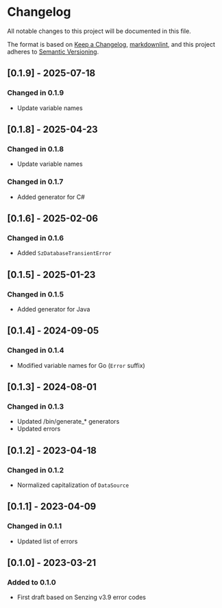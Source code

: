 # Changelog

All notable changes to this project will be documented in this file.

The format is based on [Keep a Changelog], [markdownlint],
and this project adheres to [Semantic Versioning].

## [0.1.9] - 2025-07-18

### Changed in 0.1.9

- Update variable names

## [0.1.8] - 2025-04-23

### Changed in 0.1.8

- Update variable names

### Changed in 0.1.7

- Added generator for C#

## [0.1.6] - 2025-02-06

### Changed in 0.1.6

- Added `SzDatabaseTransientError`

## [0.1.5] - 2025-01-23

### Changed in 0.1.5

- Added generator for Java

## [0.1.4] - 2024-09-05

### Changed in 0.1.4

- Modified variable names for Go (`Error` suffix)

## [0.1.3] - 2024-08-01

### Changed in 0.1.3

- Updated /bin/generate_* generators
- Updated errors

## [0.1.2] - 2023-04-18

### Changed in 0.1.2

- Normalized capitalization of `DataSource`

## [0.1.1] - 2023-04-09

### Changed in 0.1.1

- Updated list of errors

## [0.1.0] - 2023-03-21

### Added to 0.1.0

- First draft based on Senzing v3.9 error codes

[Keep a Changelog]: https://keepachangelog.com/en/1.0.0/
[markdownlint]: https://dlaa.me/markdownlint/
[Semantic Versioning]: https://semver.org/spec/v2.0.0.html
